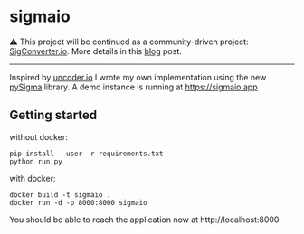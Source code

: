 # sigmaio

⚠️ This project will be continued as a community-driven project: [SigConverter.io](https://github.com/magicsword-io/sigconverter.io). More details in this [blog](https://medium.com/magicswordio/introducing-sigconverter-io-the-community-driven-sigma-translation-tool-f7b6822e55b4) post.

---

Inspired by [uncoder.io](https://uncoder.io) I wrote my own implementation using the new [pySigma](https://github.com/SigmaHQ/pySigma) library.
A demo instance is running at https://sigmaio.app

## Getting started

without docker:
```
pip install --user -r requirements.txt
python run.py
```

with docker:
```
docker build -t sigmaio .
docker run -d -p 8000:8000 sigmaio
```

You should be able to reach the application now at http://localhost:8000
